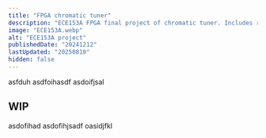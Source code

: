 ```yaml
---
title: "FPGA chromatic tuner"
description: "ECE153A FPGA final project of chromatic tuner. Includes realtime tuner screen and spectrogram."
image: "ECE153A.webp"
alt: "ECE153A project"
publishedDate: "20241212"
lastUpdated: "20250810"
hidden: false
---
```

asfduh asdfoihasdf asdoifjsal

## WIP

asdofihad asdofihjsadf oasidjfkl
